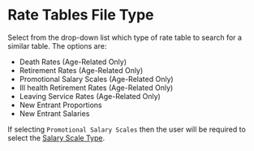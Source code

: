 # Rate Tables File Type

Select from the drop-down list which type of rate table to search for a
similar table. The options are:

-   Death Rates (Age-Related Only)
-   Retirement Rates (Age-Related Only)
-   Promotional Salary Scales (Age-Related Only)
-   Ill health Retirement Rates (Age-Related Only)
-   Leaving Service Rates (Age-Related Only)
-   New Entrant Proportions
-   New Entrant Salaries

If selecting `Promotional Salary Scales` then the user will be required
to select the [Salary Scale Type](fit_table+decrtype.md).
